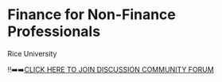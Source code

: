 # Finance for Non-Finance Professionals
Rice University

‼️➡️➡️[CLICK HERE TO JOIN DISCUSSION COMMUNITY FORUM](https://chat.whatsapp.com/JQgNdtN1LN64QXGcpySUKD?mode=r_t)
